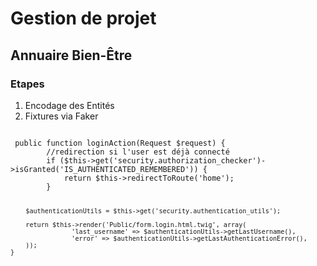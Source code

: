 <h1>Gestion de projet</h1>
<h2>Annuaire Bien-Être</h2>
<h3>Etapes</h3>
<ol>
<li>Encodage des Entités
<li>Fixtures via Faker

</ol>

<code>
 public function loginAction(Request $request) {
        //redirection si l'user est déjà connecté
        if ($this->get('security.authorization_checker')->isGranted('IS_AUTHENTICATED_REMEMBERED')) {
            return $this->redirectToRoute('home');
        }

        $authenticationUtils = $this->get('security.authentication_utils');

        return $this->render('Public/form.login.html.twig', array(
                    'last_username' => $authenticationUtils->getLastUsername(),
                    'error' => $authenticationUtils->getLastAuthenticationError(),
        ));
    }
</code>

